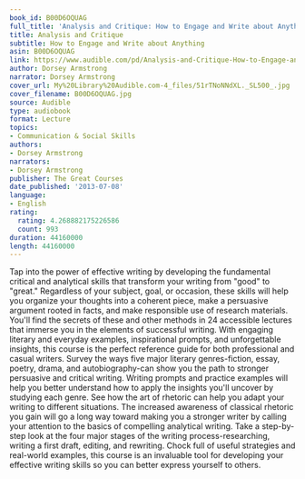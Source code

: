 ```yaml
---
book_id: B00D6OQUAG
full_title: 'Analysis and Critique: How to Engage and Write about Anything'
title: Analysis and Critique
subtitle: How to Engage and Write about Anything
asin: B00D6OQUAG
link: https://www.audible.com/pd/Analysis-and-Critique-How-to-Engage-and-Write-about-Anything-Audiobook/B00D6OQUAG
author: Dorsey Armstrong
narrator: Dorsey Armstrong
cover_url: My%20Library%20Audible.com-4_files/51rTNoNNdXL._SL500_.jpg
cover_filename: B00D6OQUAG.jpg
source: Audible
type: audiobook
format: Lecture
topics:
- Communication & Social Skills
authors:
- Dorsey Armstrong
narrators:
- Dorsey Armstrong
publisher: The Great Courses
date_published: '2013-07-08'
language:
- English
rating:
  rating: 4.268882175226586
  count: 993
duration: 44160000
length: 44160000
---
```

Tap into the power of effective writing by developing the fundamental critical and analytical skills that transform your writing from "good" to "great." Regardless of your subject, goal, or occasion, these skills will help you organize your thoughts into a coherent piece, make a persuasive argument rooted in facts, and make responsible use of research materials.
You'll find the secrets of these and other methods in 24 accessible lectures that immerse you in the elements of successful writing. With engaging literary and everyday examples, inspirational prompts, and unforgettable insights, this course is the perfect reference guide for both professional and casual writers.
Survey the ways five major literary genres-fiction, essay, poetry, drama, and autobiography-can show you the path to stronger persuasive and critical writing. Writing prompts and practice examples will help you better understand how to apply the insights you'll uncover by studying each genre. See how the art of rhetoric can help you adapt your writing to different situations. The increased awareness of classical rhetoric you gain will go a long way toward making you a stronger writer by calling your attention to the basics of compelling analytical writing. Take a step-by-step look at the four major stages of the writing process-researching, writing a first draft, editing, and rewriting.
Chock full of useful strategies and real-world examples, this course is an invaluable tool for developing your effective writing skills so you can better express yourself to others.

